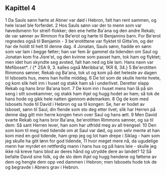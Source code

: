 ## Kapittel 4

1 Da Sauls sønn hørte at Abner var død i Hebron, falt han rent sammen, og hele Israel ble forferdet.
2 Hos Sauls sønn var der to menn som var høvedsmenn for streif-flokker; den ene hette Ba'ana og den andre Rekab; de var sønner av Rimmon fra Be'erot og hørte til Benjamins barn. For Be'erot regnedes også til Benjamin -
3 be'erotittene var flyktet til Gitta'im, og der har de holdt til helt til denne dag.
4 Jonatan, Sauls sønn, hadde en sønn som var lam i begge føtter; han var fem år gammel da tidenden om Saul og Jonatan kom fra Jisre'el, og den kvinne som passet ham, tok ham og flyktet; men idet hun skyndte seg avsted, falt han ned og ble lam. Hans navn var Mefiboset*. / {* 2SA 9, 3. kalles også Meribba'al, 1KR 8, 34.}
5 Be'erotitten Rimmons sønner, Rekab og Ba'ana, tok ut og kom på det heteste av dagen til Isbosets hus, mens han hvilte middag.
6 De lot som de skulle hente hvete, og kom slik helt inn i huset og stakk ham så i underlivet. Deretter slapp Rekab og hans bror Ba'ana bort.
7 De kom inn i huset mens han lå på sin seng i sitt sovekammer, og stakk ham ihjel og hugg hodet av ham; så tok de hans hode og gikk hele natten gjennom ødemarken.
8 Og de kom med Isbosets hode til David i Hebron og sa til kongen: Se, her er hodet av Isboset, sønn til Saul, din fiende som sto deg etter livet; slik har Herren på denne dag gitt min herre kongen hevn over Saul og hans ætt.
9 Men David svarte Rekab og hans bror Ba'ana, be'erotitten Rimmons sønner, og sa til dem: Så sant Herren lever, han som har utfridd meg av all trengsel:
10 Den som kom til meg med tidende om at Saul var død, og som selv mente at han kom med en god tidende, ham grep jeg og lot ham drepe i Siklag - ham som jeg skulle ha gitt lønn for god tidende,
11 hvor meget mere nå, da ugudelige menn har myrdet en rettferdig mann i hans hus og på hans leie - skulle jeg ikke nå kreve hans blod av deres hånd og utrydde dere av landet?
12 Så befalte David sine folk, og de slo dem ihjel og hugg hendene og føttene av dem og hengte dem opp ved dammen i Hebron; men Isbosets hode tok de og begravde i Abners grav i Hebron.
